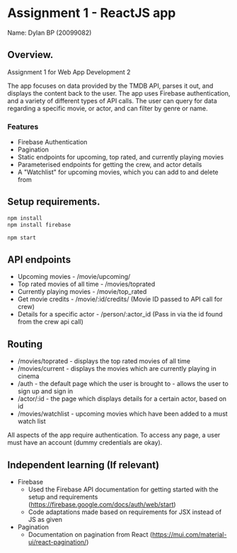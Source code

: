 # Assignment 1 - ReactJS app

Name: Dylan BP (20099082)

## Overview.

Assignment 1 for Web App Development 2

The app focuses on data provided by the TMDB API, parses it out, and displays the content back to the user.
The app uses Firebase authentication, and a variety of different types of API calls. The user can query for data regarding a specific movie, or actor, and can filter by genre
or name.

### Features
 
+ Firebase Authentication
+ Pagination
+ Static endpoints for upcoming, top rated, and currently playing movies
+ Parameterised endpoints for getting the crew, and actor details
+ A "Watchlist" for upcoming movies, which you can add to and delete from

## Setup requirements.

```zsh
npm install
npm install firebase

npm start
```

## API endpoints

+ Upcoming movies - /movie/upcoming/
+ Top rated movies of all time - /movies/toprated
+ Currently playing movies - /movie/top_rated
+ Get movie credits - /movie/:id/credits/ (Movie ID passed to API call for crew)
+ Details for a specific actor - /person/:actor_id (Pass in via the id found from the crew api call)

## Routing

+ /movies/toprated - displays the top rated movies of all time
+ /movies/current - displays the movies which are currently playing in cinema
+ /auth - the default page which the user is brought to - allows the user to sign up and sign in
+ /actor/:id - the page which displays details for a certain actor, based on id
+ /movies/watchlist - upcoming movies which have been added to a must watch list

All aspects of the app require authentication. To access any page, a user must have an account (dummy credentials are okay).

## Independent learning (If relevant)

+ Firebase
  + Used the Firebase API documentation for getting started with the setup and requirements (https://firebase.google.com/docs/auth/web/start)
  + Code adaptations made based on requirements for JSX instead of JS as given
+ Pagination
  + Documentation on pagination from React (https://mui.com/material-ui/react-pagination/)
